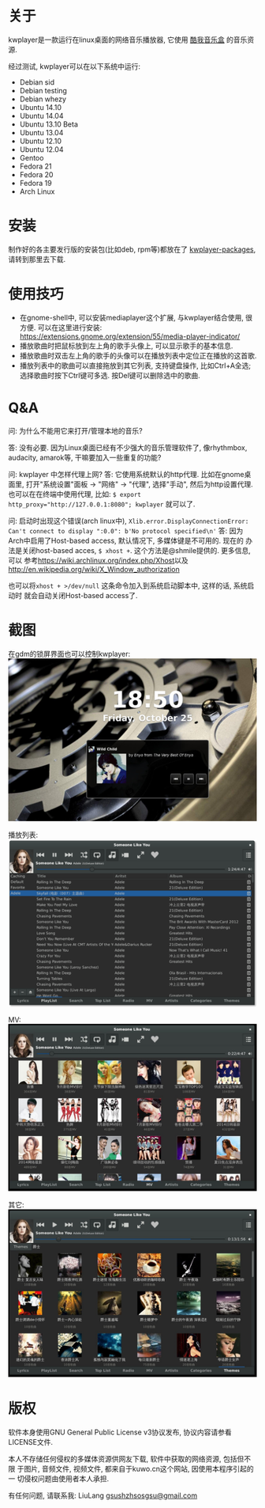关于
====
kwplayer是一款运行在linux桌面的网络音乐播放器, 它使用
[酷我音乐盒](http://kuwo.cn) 的音乐资源.

经过测试, kwplayer可以在以下系统中运行:

* Debian sid
* Debian testing
* Debian whezy
* Ubuntu 14.10
* Ubuntu 14.04
* Ubuntu 13.10 Beta
* Ubuntu 13.04
* Ubuntu 12.10
* Ubuntu 12.04
* Gentoo
* Fedora 21
* Fedora 20
* Fedora 19
* Arch Linux


安装
====
制作好的各主要发行版的安装包(比如deb, rpm等)都放在了
[kwplayer-packages](https://github.com/LiuLang/kwplayer-packages),
请转到那里去下载.


使用技巧
========
* 在gnome-shell中, 可以安装mediaplayer这个扩展, 与kwplayer结合使用, 很方便.
可以在这里进行安装:
<https://extensions.gnome.org/extension/55/media-player-indicator/>
* 播放歌曲时把鼠标放到左上角的歌手头像上, 可以显示歌手的基本信息.
* 播放歌曲时双击左上角的歌手的头像可以在播放列表中定位正在播放的这首歌.
* 播放列表中的歌曲可以直接拖放到其它列表, 支持键盘操作, 比如Ctrl+A全选;
选择歌曲时按下Ctrl键可多选. 按Del键可以删除选中的歌曲.


Q&A
===
问: 为什么不能用它来打开/管理本地的音乐?

答: 没有必要. 因为Linux桌面已经有不少强大的音乐管理软件了, 像rhythmbox, audacity, amarok等, 干嘛要加入一些重复的功能?

问: kwplayer 中怎样代理上网?
答: 它使用系统默认的http代理. 比如在gnome桌面里,
打开"系统设置"面板 -> "网络" -> "代理", 选择"手动", 然后为http设置代理.
也可以在在终端中使用代理, 比如:
`$ export http_proxy="http://127.0.0.1:8080"; kwplayer`
就可以了.

问: 启动时出现这个错误(arch linux中), `Xlib.error.DisplayConnectionError: Can't connect to display ":0.0": b'No protocol specified\n'`
答: 因为Arch中启用了Host-based access, 默认情况下, 多媒体键是不可用的. 现在的
办法是关闭host-based acces, `$ xhost +`. 这个方法是@shmile提供的. 更多信息, 可以
参考<https://wiki.archlinux.org/index.php/Xhost>以及
<http://en.wikipedia.org/wiki/X_Window_authorization>

也可以将`xhost + >/dev/null` 这条命令加入到系统启动脚本中, 这样的话, 系统启动时
就会自动关闭Host-based access了.



截图
====
在gdm的锁屏界面也可以控制kwplayer:
<img src="screenshots/kwplayer-on-gdm-screen.jpg" title="kwplayer on gdm screen" />

播放列表:
<img src="screenshots/playlist.png" title="播放列表" />

MV:
<img src="screenshots/MV.jpg" title="MV" />

其它:
<img src="screenshots/Theme.jpg" title="Theme" />


版权
====
软件本身使用GNU General Public License v3协议发布, 协议内容请参看LICENSE文件.

本人不存储任何侵权的多媒体资源供网友下载, 软件中获取的网络资源, 包括但不限
于图片, 音频文件, 视频文件, 都来自于kuwo.cn这个网站, 因使用本程序引起的一
切侵权问题由使用者本人承担.

有任何问题, 请联系我: LiuLang <gsushzhsosgsu@gmail.com>
